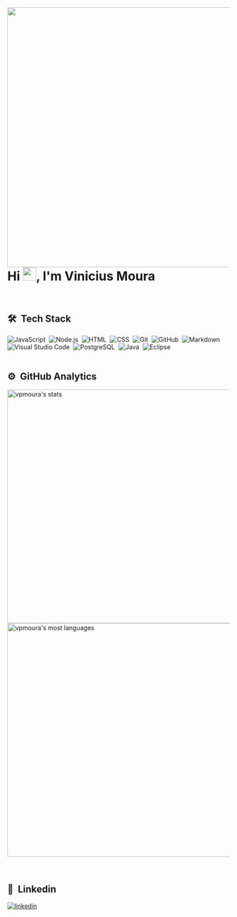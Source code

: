 <img align="right" height="590cm" src="https://raw.githubusercontent.com/gist/vpmoura/24da3d100fd7e0f6e827e7a6ec9e112f/raw/e6b37a36a44b57f4bedf689c6f62c2fa5cb3c39e/githubcard.svg"/>

<h1 align="left">Hi <img src="https://raw.githubusercontent.com/kaueMarques/kaueMarques/master/hi.gif" width="30px">, I'm Vinicius Moura</h1>

<br>

## 🛠 &nbsp;Tech Stack

![JavaScript](https://img.shields.io/badge/-JavaScript-05122A?style=flat&logo=javascript)&nbsp;
![Node.js](https://img.shields.io/badge/-Node.js-05122A?style=flat&logo=node.js)&nbsp;
![HTML](https://img.shields.io/badge/-HTML-05122A?style=flat&logo=HTML5)&nbsp;
![CSS](https://img.shields.io/badge/-CSS-05122A?style=flat&logo=CSS3&logoColor=1572B6)&nbsp;
![Git](https://img.shields.io/badge/-Git-05122A?style=flat&logo=git)&nbsp;
![GitHub](https://img.shields.io/badge/-GitHub-05122A?style=flat&logo=github)&nbsp;
![Markdown](https://img.shields.io/badge/-Markdown-05122A?style=flat&logo=markdown)&nbsp;
![Visual Studio Code](https://img.shields.io/badge/-Visual%20Studio%20Code-05122A?style=flat&logo=visual-studio-code&logoColor=007ACC)&nbsp;
![PostgreSQL](https://img.shields.io/badge/-PostgreSQL-05122A?style=flat&logo=postgresql)&nbsp;
![Java](https://img.shields.io/badge/-Java-05122A?style=flat&logo=java)&nbsp;
![Eclipse](https://img.shields.io/badge/-Eclipse-05122A?style=flat&logo=eclipse)&nbsp;
<br><br>

## ⚙️ &nbsp;GitHub Analytics

<p align="left">
<img width="530em" src="https://github-readme-stats.vercel.app/api?username=vpmoura&show_icons=true&theme=vision-friendly-dark" alt="vpmoura's stats"/>
<img width="530em" src="https://github-readme-stats.vercel.app/api/top-langs/?username=vpmoura&layout=compact&theme=vision-friendly-dark" alt="vpmoura's most languages"/>
</p>

<br>

## :link: &nbsp;Linkedin

<p>
<a href="https://www.linkedin.com/in/vinicius-moura-716421214/" target="_blank">
  <img align="center" src="https://img.shields.io/badge/-Vinicius Moura-05122A?style=flat&logo=linkedin" alt="linkedin"/>
</a>
</p>

